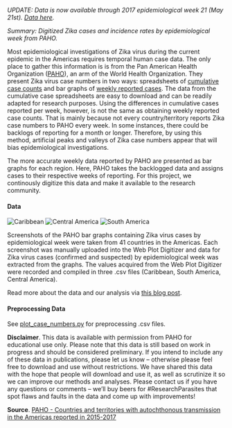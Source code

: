 *UPDATE: Data is now available through 2017 epidemiological week 21 (May 21st). [Data here](https://github.com/andersen-lab/Zika-cases-PAHO).*

*Summary: Digitized Zika cases and incidence rates by epidemiological week from PAHO.*

Most epidemiological investigations of Zika virus during the current epidemic in the Americas requires temporal human case data. The only place to gather this information is is from the Pan American Health Organization ([PAHO](http://www.paho.org/hq/)), an arm of the World Health Organization. They present Zika virus case numbers in two ways: spreadsheets of [cumulative case counts](http://www.paho.org/hq/index.php?option=com_content&view=article&id=12390&Itemid=42090&lang=en) and bar graphs of [weekly reported cases](http://www.paho.org/hq/index.php?option=com_content&view=article&id=11603:countries-territories-zika-autochthonous-transmission-americas&Itemid=41696&lang=en). The data from the cumulative case spreadsheets are easy to download and can be readily adapted for research purposes. Using the differences in cumulative cases reported per week, however, is not the same as obtaining weekly reported case counts. That is mainly because not every country/territory reports Zika case numbers to PAHO every week. In some instances, there could be backlogs of reporting for a month or longer. Therefore, by using this method, artificial peaks and valleys of Zika case numbers appear that will bias epidemiological investigations.

The more accurate weekly data reported by PAHO are presented as bar graphs for each region. Here, PAHO takes the backlogged data and assigns cases to their respective weeks of reporting. For this project, we continously digitize this data and make it available to the research community.

#### Data

![Caribbean](https://raw.githubusercontent.com/andersen-lab/Zika-cases-PAHO/master/plots/Caribbean.png)
![Central America](https://raw.githubusercontent.com/andersen-lab/Zika-cases-PAHO/master/plots/Central_America.png)
![South America](https://raw.githubusercontent.com/andersen-lab/Zika-cases-PAHO/master/plots/South_America.png)

Screenshots of the PAHO bar graphs containing Zika virus cases by epidemiological week were taken from 41 countries in the Americas. Each screenshot was manually uploaded into the Web Plot Digitizer and data for Zika virus cases (confirmed and suspected) by epidemiological week was extracted from the graphs. The values acquired from the Web Plot Digitizer were recorded and compiled in three .csv files (Caribbean, South America, Central America).

Read more about the data and our analysis via [this blog post](http://andersen-lab.com/paho-zika-cases/).

#### Preprocessing Data

See [plot_case_numbers.py](scripts/plot_case_numbers.py) for preprocessing .csv files.

**Disclaimer**. This data is available with permission from PAHO for educational use only. Please note that this data is still based on work in progress and should be considered preliminary. If you intend to include any of these data in publications, please let us know – otherwise please feel free to download and use without restrictions. We have shared this data with the hope that people will download and use it, as well as scrutinize it so we can improve our methods and analyses. Please contact us if you have any questions or comments – we’ll buy beers for #ResearchParasites that spot flaws and faults in the data and come up with improvements!

**Source**. [PAHO - Countries and territories with autochthonous transmission in the Americas reported in 2015-2017](http://www.paho.org/hq/index.php?option=com_content&view=article&id=11603:countries-territories-zika-autochthonous-transmission-americas&Itemid=41696&lang=en)
